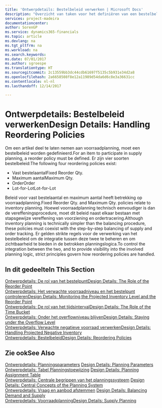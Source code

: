 ```yaml
---
title: 'Ontwerpdetails: Bestelbeleid verwerken | Microsoft Docs'
description: "Overzicht van taken voor het definiëren van een bestelbeleid in voorraadplanning."
services: project-madeira
documentationcenter: 
author: SorenGP
ms.service: dynamics365-financials
ms.topic: article
ms.devlang: na
ms.tgt_pltfrm: na
ms.workload: na
ms.search.keywords: 
ms.date: 07/01/2017
ms.author: sgroespe
ms.translationtype: HT
ms.sourcegitcommit: 2c13559bb3dc44cdb61697f5135c5b931e34d2a8
ms.openlocfilehash: 2a6658508f8e12a11989d54da6d6c8e3a36631cc
ms.contentlocale: nl-nl
ms.lasthandoff: 12/14/2017

---
```

# <a name="design-details-handling-reordering-policies"></a><span data-ttu-id="79e58-103">Ontwerpdetails: Bestelbeleid verwerken</span><span class="sxs-lookup"><span data-stu-id="79e58-103">Design Details: Handling Reordering Policies</span></span>
<span data-ttu-id="79e58-104">Om een artikel deel te laten nemen aan voorraadplanning, moet een bestelbeleid worden gedefinieerd.</span><span class="sxs-lookup"><span data-stu-id="79e58-104">For an item to participate in supply planning, a reorder policy must be defined.</span></span> <span data-ttu-id="79e58-105">Er zijn vier soorten bestelbeleid:</span><span class="sxs-lookup"><span data-stu-id="79e58-105">The following four reordering policies exist:</span></span>  
  
* <span data-ttu-id="79e58-106">Vast bestelaantal</span><span class="sxs-lookup"><span data-stu-id="79e58-106">Fixed Reorder Qty.</span></span>  
* <span data-ttu-id="79e58-107">Maximum aantal</span><span class="sxs-lookup"><span data-stu-id="79e58-107">Maximum Qty.</span></span>  
* <span data-ttu-id="79e58-108">Order</span><span class="sxs-lookup"><span data-stu-id="79e58-108">Order</span></span>  
* <span data-ttu-id="79e58-109">Lot-for-Lot</span><span class="sxs-lookup"><span data-stu-id="79e58-109">Lot-for-Lot</span></span>  
  
<span data-ttu-id="79e58-110">Beleid voor vast bestelaantal en maximum aantal heeft betrekking op voorraadplanning.</span><span class="sxs-lookup"><span data-stu-id="79e58-110">Fixed Reorder Qty. and Maximum Qty. policies relate to inventory planning.</span></span> <span data-ttu-id="79e58-111">Hoewel voorraadplanning technisch eenvoudiger is dan de vereffeningsprocedure, moet dit beleid naast elkaar bestaan met stapsgewijze vereffening van voorziening en ordertracering.</span><span class="sxs-lookup"><span data-stu-id="79e58-111">Although inventory planning is technically simpler than the balancing procedure, these policies must coexist with the step-by-step balancing of supply and order tracking.</span></span> <span data-ttu-id="79e58-112">Er gelden strikte regels voor de verwerking van het bestelbeleid om de integratie tussen deze twee te beheren en om zichtbaarheid te bieden in de betrokken planningslogica.</span><span class="sxs-lookup"><span data-stu-id="79e58-112">To control the integration between the two, and to provide visibility into the involved planning logic, strict principles govern how reordering policies are handled.</span></span>  
  
## <a name="in-this-section"></a><span data-ttu-id="79e58-113">In dit gedeelte</span><span class="sxs-lookup"><span data-stu-id="79e58-113">In This Section</span></span>  
[<span data-ttu-id="79e58-114">Ontwerpdetails: De rol van het bestelpunt</span><span class="sxs-lookup"><span data-stu-id="79e58-114">Design Details: The Role of the Reorder Point</span></span>](design-details-the-role-of-the-reorder-point.md)  
[<span data-ttu-id="79e58-115">Ontwerpdetails: Het verwachte voorraadniveau en het bestelpunt controleren</span><span class="sxs-lookup"><span data-stu-id="79e58-115">Design Details: Monitoring the Projected Inventory Level and the Reorder Point</span></span>](design-details-monitoring-the-projected-inventory-level-and-the-reorder-point.md)  
[<span data-ttu-id="79e58-116">Ontwerpdetails: De rol van het tijdsinterval</span><span class="sxs-lookup"><span data-stu-id="79e58-116">Design Details: The Role of the Time Bucket</span></span>](design-details-the-role-of-the-time-bucket.md)  
[<span data-ttu-id="79e58-117">Ontwerpdetails: Onder het overflowniveau blijven</span><span class="sxs-lookup"><span data-stu-id="79e58-117">Design Details: Staying under the Overflow Level</span></span>](design-details-staying-under-the-overflow-level.md)  
[<span data-ttu-id="79e58-118">Ontwerpdetails: Verwachte negatieve voorraad verwerken</span><span class="sxs-lookup"><span data-stu-id="79e58-118">Design Details: Handling Projected Negative Inventory</span></span>](design-details-handling-projected-negative-inventory.md)  
[<span data-ttu-id="79e58-119">Ontwerpdetails: Bestelbeleid</span><span class="sxs-lookup"><span data-stu-id="79e58-119">Design Details: Reordering Policies</span></span>](design-details-reordering-policies.md)  
  
## <a name="see-also"></a><span data-ttu-id="79e58-120">Zie ook</span><span class="sxs-lookup"><span data-stu-id="79e58-120">See Also</span></span>  
<span data-ttu-id="79e58-121">[Ontwerpdetails: Planningsparameters](design-details-planning-parameters.md) </span><span class="sxs-lookup"><span data-stu-id="79e58-121">[Design Details: Planning Parameters](design-details-planning-parameters.md) </span></span>  
<span data-ttu-id="79e58-122">[Ontwerpdetails: Tabel Planningstoewijzing](design-details-planning-assignment-table.md) </span><span class="sxs-lookup"><span data-stu-id="79e58-122">[Design Details: Planning Assignment Table](design-details-planning-assignment-table.md) </span></span>  
<span data-ttu-id="79e58-123">[Ontwerpdetails: Centrale begrippen van het planningssysteem](design-details-central-concepts-of-the-planning-system.md) </span><span class="sxs-lookup"><span data-stu-id="79e58-123">[Design Details: Central Concepts of the Planning System](design-details-central-concepts-of-the-planning-system.md) </span></span>  
<span data-ttu-id="79e58-124">[Ontwerpdetails: Vraag en aanbod afstemmen](design-details-balancing-demand-and-supply.md) </span><span class="sxs-lookup"><span data-stu-id="79e58-124">[Design Details: Balancing Demand and Supply](design-details-balancing-demand-and-supply.md) </span></span>  
[<span data-ttu-id="79e58-125">Ontwerpdetails: Voorraadplanning</span><span class="sxs-lookup"><span data-stu-id="79e58-125">Design Details: Supply Planning</span></span>](design-details-supply-planning.md)
